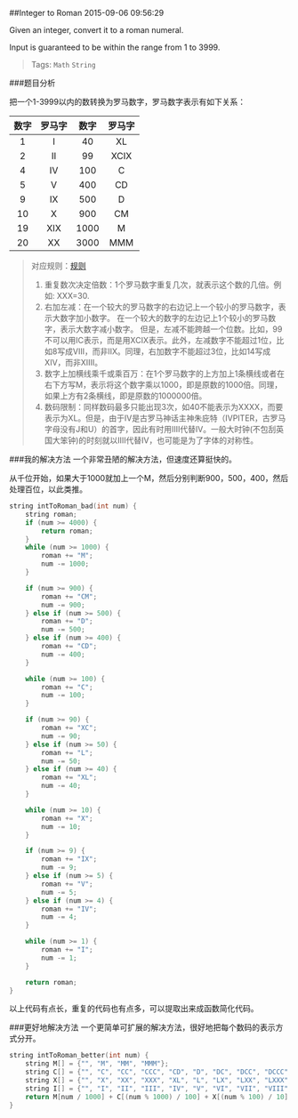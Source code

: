 ##Integer to Roman
2015-09-06 09:56:29

Given an integer, convert it to a roman numeral.

Input is guaranteed to be within the range from 1 to 3999.

>Tags: `Math` `String`


###题目分析

把一个1-3999以内的数转换为罗马数字，罗马数字表示有如下关系：

| 数字 | 罗马字 | 数字 | 罗马字 |
|:----:|:---:|:-----:|:-----:| 
| 1 | I | 40 | XL |
| 2 | II | 99 | XCIX |
| 4 | IV | 100 | C |
| 5 | V | 400 | CD |
| 9 | IX | 500 | D |
| 10 | X | 900 | CM |
| 19 | XIX | 1000 | M |
| 20 | XX | 3000 | MMM |

> 对应规则：[规则](http://www.mathland.idv.tw/history/roman.htm)
> 
> 1. 重复数次决定倍数：1个罗马数字重复几次，就表示这个数的几倍。例如: ⅩⅩⅩ=30.
> 2. 右加左减：在一个较大的罗马数字的右边记上一个较小的罗马数字，表示大数字加小数字。
在一个较大的数字的左边记上1个较小的罗马数字，表示大数字减小数字。
但是，左减不能跨越一个位数。比如，99不可以用IC表示，而是用XCIX表示。此外，左减数字不能超过1位，比如8写成VIII，而非IIX。同理，右加数字不能超过3位，比如14写成XIV，而非XIIII。
> 3. 数字上加横线乘千或乘百万：在1个罗马数字的上方加上1条横线或者在右下方写M，表示将这个数字乘以1000，即是原数的1000倍。同理，如果上方有2条横线，即是原数的1000000倍。
> 4. 数码限制：同样数码最多只能出现3次，如40不能表示为XXXX，而要表示为XL。但是，由于IV是古罗马神话主神朱庇特（IVPITER，古罗马字母没有J和U）的首字，因此有时用IIII​​代替IV。一般大时钟(不包刮英国大笨钟)的时刻就以IIII代替IV，也可能是为了字体的对称性。


###我的解决方法
一个非常丑陋的解决方法，但速度还算挺快的。

从千位开始，如果大于1000就加上一个M，然后分别判断900，500，400，然后处理百位，以此类推。

~~~c++
string intToRoman_bad(int num) {
    string roman;
    if (num >= 4000) {
        return roman;
    }
    while (num >= 1000) {
        roman += "M";
        num -= 1000;
    }

    if (num >= 900) {
        roman += "CM";
        num -= 900;
    } else if (num >= 500) {
        roman += "D";
        num -= 500;
    } else if (num >= 400) {
        roman += "CD";
        num -= 400;
    }

    while (num >= 100) {
        roman += "C";
        num -= 100;
    }

    if (num >= 90) {
        roman += "XC";
        num -= 90;
    } else if (num >= 50) {
        roman += "L";
        num -= 50;
    } else if (num >= 40) {
        roman += "XL";
        num -= 40;
    }

    while (num >= 10) {
        roman += "X";
        num -= 10;
    }

    if (num >= 9) {
        roman += "IX";
        num -= 9;
    } else if (num >= 5) {
        roman += "V";
        num -= 5;
    } else if (num >= 4) {
        roman += "IV";
        num -= 4;
    }

    while (num >= 1) {
        roman += "I";
        num -= 1;
    }

    return roman;
}

~~~

以上代码有点长，重复的代码也有点多，可以提取出来成函数简化代码。

###更好地解决方法
一个更简单可扩展的解决方法，很好地把每个数码的表示方式分开。

~~~c++
string intToRoman_better(int num) {
    string M[] = {"", "M", "MM", "MMM"};
    string C[] = {"", "C", "CC", "CCC", "CD", "D", "DC", "DCC", "DCCC", "CM"};
    string X[] = {"", "X", "XX", "XXX", "XL", "L", "LX", "LXX", "LXXX", "XC"};
    string I[] = {"", "I", "II", "III", "IV", "V", "VI", "VII", "VIII", "IX"};
    return M[num / 1000] + C[(num % 1000) / 100] + X[(num % 100) / 10] + I[num % 10];
}
~~~
